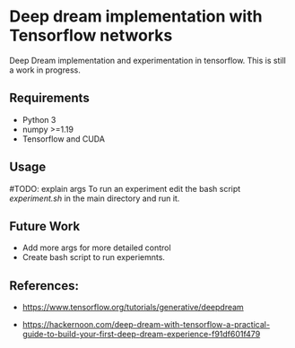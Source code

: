 
# Deep dream implementation with Tensorflow networks 
Deep Dream implementation and experimentation in tensorflow. This is still a work in progress.

## Requirements
<ul>
  <li>Python 3</li>
  <li>numpy >=1.19</li>
  <li>Tensorflow and CUDA</li>
</ul>

## Usage
#TODO: explain args
To run an experiment edit the bash script *experiment.sh* in the main directory and run it.

## Future Work
- Add more args for more detailed control<br/>
- Create bash script to run experiemnts.

## References:

- https://www.tensorflow.org/tutorials/generative/deepdream

- https://hackernoon.com/deep-dream-with-tensorflow-a-practical-guide-to-build-your-first-deep-dream-experience-f91df601f479

